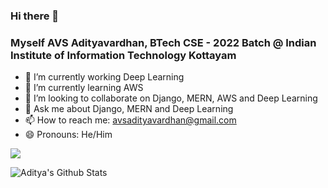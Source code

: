 ### Hi there 👋
### Myself AVS Adityavardhan, BTech CSE - 2022 Batch @ Indian Institute of Information Technology Kottayam
- 🔭 I’m currently working Deep Learning
- 🌱 I’m currently learning AWS 
- 👯 I’m looking to collaborate on Django, MERN, AWS and Deep Learning
- 💬 Ask me about Django, MERN and Deep Learning
- 📫 How to reach me: avsadityavardhan@gmail.com
- 😄 Pronouns: He/Him


<img align="center" src="https://github-readme-stats.anuraghazra1.vercel.app/api/top-langs/?username=avs18&layout=compact&theme=radical" />

![Aditya's Github Stats](https://github-readme-stats.vercel.app/api?username=avs18&show_icons=true&theme=radical)
